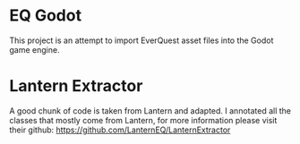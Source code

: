 # EQ Godot

This project is an attempt to import EverQuest asset files into the Godot game engine.

# Lantern Extractor

A good chunk of code is taken from Lantern and adapted. I annotated all the classes that mostly come from Lantern, for more information please visit their github: https://github.com/LanternEQ/LanternExtractor

